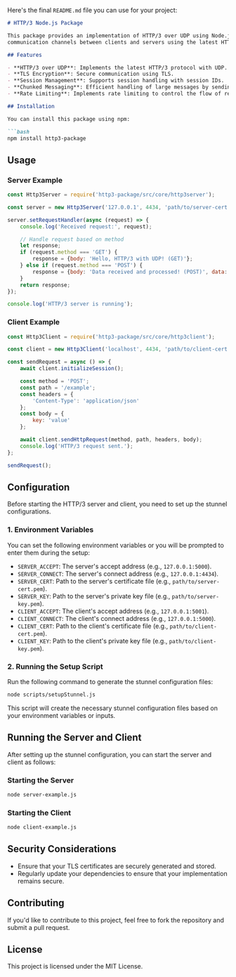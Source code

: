 Here's the final `README.md` file you can use for your project:

```markdown
# HTTP/3 Node.js Package

This package provides an implementation of HTTP/3 over UDP using Node.js. It allows you to create secure, encrypted
communication channels between clients and servers using the latest HTTP/3 protocol.

## Features

- **HTTP/3 over UDP**: Implements the latest HTTP/3 protocol with UDP.
- **TLS Encryption**: Secure communication using TLS.
- **Session Management**: Supports session handling with session IDs.
- **Chunked Messaging**: Efficient handling of large messages by sending them in chunks.
- **Rate Limiting**: Implements rate limiting to control the flow of requests.

## Installation

You can install this package using npm:

```bash
npm install http3-package
```

## Usage

### Server Example

```javascript
const Http3Server = require('http3-package/src/core/http3server');

const server = new Http3Server('127.0.0.1', 4434, 'path/to/server-cert.pem', 'path/to/server-key.pem');

server.setRequestHandler(async (request) => {
    console.log('Received request:', request);

    // Handle request based on method
    let response;
    if (request.method === 'GET') {
        response = {body: 'Hello, HTTP/3 with UDP! (GET)'};
    } else if (request.method === 'POST') {
        response = {body: 'Data received and processed! (POST)', data: request.payload};
    }
    return response;
});

console.log('HTTP/3 server is running');
```

### Client Example

```javascript
const Http3Client = require('http3-package/src/core/http3client');

const client = new Http3Client('localhost', 4434, 'path/to/client-cert.pem', 'path/to/client-key.pem');

const sendRequest = async () => {
    await client.initializeSession();

    const method = 'POST';
    const path = '/example';
    const headers = {
        'Content-Type': 'application/json'
    };
    const body = {
        key: 'value'
    };

    await client.sendHttpRequest(method, path, headers, body);
    console.log('HTTP/3 request sent.');
};

sendRequest();
```

## Configuration

Before starting the HTTP/3 server and client, you need to set up the stunnel configurations.

### 1. Environment Variables

You can set the following environment variables or you will be prompted to enter them during the setup:

- `SERVER_ACCEPT`: The server's accept address (e.g., `127.0.0.1:5000`).
- `SERVER_CONNECT`: The server's connect address (e.g., `127.0.0.1:4434`).
- `SERVER_CERT`: Path to the server's certificate file (e.g., `path/to/server-cert.pem`).
- `SERVER_KEY`: Path to the server's private key file (e.g., `path/to/server-key.pem`).
- `CLIENT_ACCEPT`: The client's accept address (e.g., `127.0.0.1:5001`).
- `CLIENT_CONNECT`: The client's connect address (e.g., `127.0.0.1:5000`).
- `CLIENT_CERT`: Path to the client's certificate file (e.g., `path/to/client-cert.pem`).
- `CLIENT_KEY`: Path to the client's private key file (e.g., `path/to/client-key.pem`).

### 2. Running the Setup Script

Run the following command to generate the stunnel configuration files:

```bash
node scripts/setupStunnel.js
```

This script will create the necessary stunnel configuration files based on your environment variables or inputs.

## Running the Server and Client

After setting up the stunnel configuration, you can start the server and client as follows:

### Starting the Server

```bash
node server-example.js
```

### Starting the Client

```bash
node client-example.js
```

## Security Considerations

- Ensure that your TLS certificates are securely generated and stored.
- Regularly update your dependencies to ensure that your implementation remains secure.

## Contributing

If you'd like to contribute to this project, feel free to fork the repository and submit a pull request.

## License

This project is licensed under the MIT License.

```